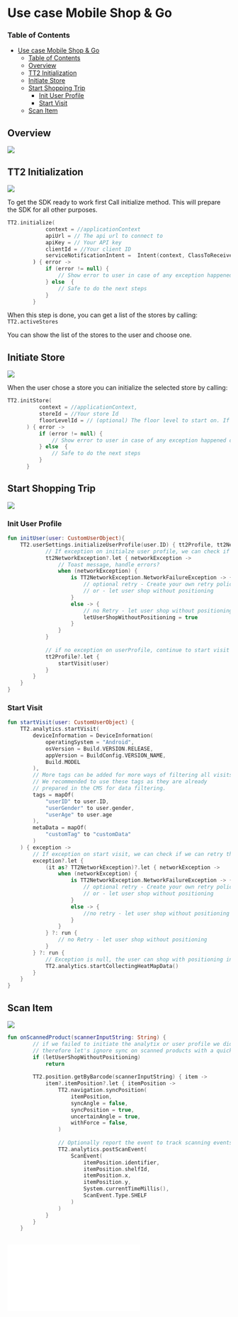 # Use case Mobile Shop & Go
### Table of Contents
- [Use case Mobile Shop \& Go](#use-case-mobile-shop--go)
    - [Table of Contents](#table-of-contents)
  - [Overview](#overview)
  - [TT2 Initialization](#tt2-initialization)
  - [Initiate Store](#initiate-store)
  - [Start Shopping Trip](#start-shopping-trip)
    - [Init User Profile](#init-user-profile)
    - [Start Visit](#start-visit)
  - [Scan Item](#scan-item)
  
## Overview
<img align="top" src="res/usecases/Integration%20Overview.svg">
<p>



## TT2 Initialization

<img align="top" src="res/usecases/Initialization.svg">
<p>

To get the SDK ready to work first Call initialize method. This will prepare the SDK for all other purposes. 

```kotlin
TT2.initialize(
            context = //applicationContext
            apiUrl = // The api url to connect to
            apiKey = // Your API key
            clientId = //Your client ID
            serviceNotificationIntent =  Intent(context, ClassToReceiveIntent::class.java) // The intent which will be used by the foreground service running the positioning logic, it will also handle user interaction with the notification that will be displayed in the notification center when the app is in background.
        ) { error ->
            if (error != null) {
                // Show error to user in case of any exception happened during initialization including network exception
            } else  {
                // Safe to do the next steps
            }
        }
```

When this step is done, you can get a list of the stores by calling: `TT2.activeStores`

You can show the list of the stores to the user and choose one.

## Initiate Store

<img align="top" src="res/usecases/Initiate%20Store.svg">
<p>

When the user chose a store you can initialize the selected store by calling:

  ```kotlin
  TT2.initStore(
            context = //applicationContext,
            storeId = //Your store Id
            floorLevelId = // (optional) The floor level to start on. If not set the SDK will init the default floorLevel configured in the CMS
        ) { error ->
            if (error != null) {
                // Show error to user in case of any exception happened during initialization including network exception
            } else  {
                // Safe to do the next steps
            }
        }
  ```


## Start Shopping Trip

<img align="top" src="res/usecases/Start%20Shopping%20Trip.svg">
<p>

### Init User Profile
```kotlin
fun initUser(user: CustomUserObject){
    TT2.userSettings.initializeUserProfile(user.ID) { tt2Profile, tt2NetworkException ->
            // If exception on initialze user profile, we can check if could try this request again
            tt2NetworkException?.let { networkException ->
                // Toast message, handle errors?
                when (networkException) {
                    is TT2NetworkException.NetworkFailureException -> {
                        // optional retry - Create your own retry policy
                        // or - let user shop without positioning
                    }
                    else -> {
                        // no Retry - let user shop without positioning
                        letUserShopWithoutPositioning = true
                    }
                }
            }
​
            // if no exception on userProfile, continue to start visit
            tt2Profile?.let {
                startVisit(user)
            }
        }
    }
}

```
### Start Visit

```kotlin
fun startVisit(user: CustomUserObject) {
    TT2.analytics.startVisit(
        deviceInformation = DeviceInformation(
            operatingSystem = "Android",
            osVersion = Build.VERSION.RELEASE,
            appVersion = BuildConfig.VERSION_NAME,
            Build.MODEL
        ),
        // More tags can be added for more ways of filtering all visits. 
        // We recommended to use these tags as they are already 
        // prepared in the CMS for data filtering.
        tags = mapOf(
            "userID" to user.ID,
            "userGender" to user.gender,
            "userAge" to user.age 
        ),
        metaData = mapOf(
            "customTag" to "customData"
        )
    ) { exception ->
        // If exception on start visit, we can check if we can retry this request
        exception?.let {
            (it as? TT2NetworkException)?.let { networkException ->
                when (networkException) {
                    is TT2NetworkException.NetworkFailureException -> {
                        // optional retry - Create your own retry policy 
                        // or - let user shop without positioning
                    }
                    else -> {
                        //no retry - let user shop without positioning
                    }
                }
            } ?: run {
                // no Retry - let user shop without positioning            
            }
        } ?: run {
            // Exception is null, the user can shop with positioning in the background
            TT2.analytics.startCollectingHeatMapData()
        }
    }
}
```

## Scan Item
<img align="top" src="res/usecases/Scan%20Item.svg">
<p>

```kotlin
fun onScannedProduct(scannerInputString: String) {
        // if we failed to initiate the analytix or user profile we did not start the navigation, 
        // therefore let's ignore sync on scanned products with a quick return
        if (letUserShopWithoutPositioning)
            return
        
        TT2.position.getByBarcode(scannerInputString) { item ->
            item?.itemPosition?.let { itemPosition ->
                TT2.navigation.syncPosition(
                    itemPosition,
                    syncAngle = false,
                    syncPosition = true,
                    uncertainAngle = true,
                    withForce = false,
                )
​
                // Optionally report the event to track scanning events in the analytics.
                TT2.analytics.postScanEvent(
                    ScanEvent(
                        itemPosition.identifier,
                        itemPosition.shelfId,
                        itemPosition.x,
                        itemPosition.y,
                        System.currentTimeMillis(),
                        ScanEvent.Type.SHELF
                    )
                )
            }
        }
    }
​
```


<embed src="snippet.md" />


